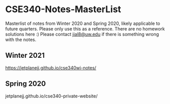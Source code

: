 # CSE340-Notes-MasterList
Masterlist of notes from Winter 2020 and Spring 2020, likely applicable to future quarters. Please only use this as a reference. There are no homework solutions here :)
Please contact jial8@uw.edu if there is something wrong with the notes.

## Winter 2021
https://jetplanejj.github.io/cse340wi-notes/

## Spring 2020
jetplanejj.github.io/cse340-private-website/



